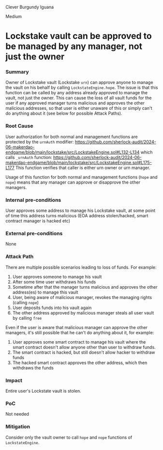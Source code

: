 Clever Burgundy Iguana

Medium

# Lockstake vault can be approved to be managed by any manager, not just the owner

### Summary

Owner of Lockstake vault (Lockstake `urn`) can approve anyone to manage the vault on his behalf by calling `LockstateEngine.hope`. The issue is that this function can be called by any address already approved to manage the vault, not just the owner. This can cause the loss of all vault funds for the user if any approved manager turns malicious and approves the other malicious addresses, so that user is either unaware of this or simply can't do anything about it (see below for possible Attack Paths).

### Root Cause

User authorization for both normal and management functions are protected by the `urnAuth` modifier:
https://github.com/sherlock-audit/2024-06-makerdao-endgame/blob/main/lockstake/src/LockstakeEngine.sol#L132-L134
which calls `_urnAuth` function:
https://github.com/sherlock-audit/2024-06-makerdao-endgame/blob/main/lockstake/src/LockstakeEngine.sol#L175-L177
This function verifies that caller is either urn owner or urn manager.

Usage of this function for both normal and management functions (`hope` and `nope`) means that any manager can approve or disapprove the other managers.

### Internal pre-conditions

User approves some address to manage his Lockstake vault, at some point of time this address turns malicious (EOA address stolen/hacked, smart contract manager is hacked etc)

### External pre-conditions

None

### Attack Path

There are multiple possible scenarios leading to loss of funds. For example:
1. User approves someone to manage his vault
2. After some time user withdraws his funds
3. Sometime after that the manager turns malicious and approves the other address(es) to manage this vault
4. User, being aware of malicious manager, revokes the managing rights (calling `nope`)
5. User deposits funds into his vault again
6. The other address approved by malicious manager steals all user vault by calling `free`

Even if the user is aware that malicious manager can approve the other managers, it's still possible that he can't do anything about it, for example:
1. User approves some smart contract to manage his vault where the smart contract doesn't allow anyone other than user to withdraw funds.
2. The smart contract is hacked, but still doesn't allow hacker to withdraw funds
3. The hacked smart contract approves the other address, which then withdraws the funds

### Impact

Entire user's Lockstate vault is stolen.

### PoC

Not needed

### Mitigation

Consider only the vault owner to call `hope` and `nope` functions of `LockstateEngine`.